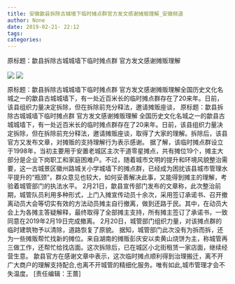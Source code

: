 ```yaml
---
title: 安徽歙县拆除古城墙下临时摊点群官方发文感谢摊贩理解_安徽频道
author: None
date: 2019-02-21- 22:12
tags: 
categories: 
---
```

原标题：歙县拆除古城城墙下临时摊点群 官方发文感谢摊贩理解
<!-- more -->
                
<img align="center" border="0" src="http://p3.ifengimg.com/fck/2019_08/b38ff5073a2c2ef_w700_h521.jpg" />
                
<img align="center" border="0" src="http://p2.ifengimg.com/a/2016/0810/204c433878d5cf9size1_w16_h16.png" />
            
原标题：歙县拆除古城城墙下临时摊点群 官方发文感谢摊贩理解全国历史文化名城之一的歙县古城城墙下，有一处近百米长的临时摊点群存在了20来年。日前，该县组织力量决定拆除，但在拆除前充分释法，邀请摊贩座谈，
原标题：歙县拆除古城城墙下临时摊点群 官方发文感谢摊贩理解
全国历史文化名城之一的歙县古城城墙下，有一处近百米长的临时摊点群存在了20来年。日前，该县组织力量决定拆除，但在拆除前充分释法，邀请摊贩座谈，取得了大家的理解。拆除后，该县官方又发布文章，对摊贩的支持理解行为表示感谢。
据了解，该临时摊点群设立于1998年，当初主要用于安置老城区主次干道零星摊点，共有摊位19个，摊主大部分是企业下岗职工和家庭困难户。不过，随着城市文明的提升和环境风貌整治需要，这一古城景区徽州路城关小学城墙下的摊点群，已经成为困扰该县城市管理水平提升的“瓶颈”，群众意见也较大，如何妥善解决此事，又能得到摊主的理解，考验着城管部门的执法水平。
2月21日，歙县宣传部门发布的文章称，此次整治前期，城管队员利用多种形式，上门入摊宣传动员十余次，采用签订承诺书、召开撤离动员大会等切实有效的方法动员摊主自行撤离，做到还路于民。其中，在动员大会上为各摊主答疑解释，最终取得了全部摊主支持，所有摊主签订了承诺书，一致同意在2019年2月19日完成撤离。
2月20日，城管部门组织力量，对该摊点群的临时建筑物予以清除，道路恢复了原貌。
据知，城管部门此次没有为拆而拆，还为一些摊贩帮忙找新的摊位。来自湖南的摊贩彭庆安以卖黄山烧饼为主，称城管再三做工作，还帮忙给找店面。这次拆除后，已在城区小北街租赁一家店面，继续经营生意。 歙县官方在感谢文章中表示，这次临时摊点顺利得到治理搬迁，离不开广大商户的理解支持配合,也离不开城管的精细化服务。唯有如此,城市管理才会不失温度。
[责任编辑：王蔷]
            
